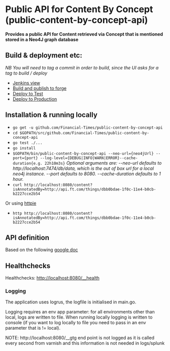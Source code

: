 # Public API for Content By Concept (public-content-by-concept-api)
__Provides a public API for Content retrieved via Concept that is mentioned stored in a Neo4J graph database__

## Build & deployment etc:
_NB You will need to tag a commit in order to build, since the UI asks for a tag to build / deploy_
* [Jenkins view](http://ftjen10085-lvpr-uk-p:8181/view/JOBS-public-content-by-concept-api/)
* [Build and publish to forge](http://ftjen10085-lvpr-uk-p:8181/job/public-content-by-concept-api-build)
* [Deploy to Test](http://ftjen10085-lvpr-uk-p:8181/view/JOBS-public-content-by-concept-api/job/public-content-by-concept-api-deploy-test/)
* [Deploy to Production](http://ftjen10085-lvpr-uk-p:8181/view/JOBS-public-content-by-concept-api/job/public-content-by-concept-api-deploy-to-prod/)


## Installation & running locally
* `go get -u github.com/Financial-Times/public-content-by-concept-api`
* `cd $GOPATH/src/github.com/Financial-Times/public-content-by-concept-api`
* `go test ./...`
* `go install`
* `$GOPATH/bin/public-content-by-concept-api --neo-url={neo4jUrl} --port={port} --log-level={DEBUG|INFO|WARN|ERROR}--cache-duration{e.g. 22h10m3s}`
_Optional arguments are:
--neo-url defaults to http://localhost:7474/db/data, which is the out of box url for a local neo4j instance.
--port defaults to 8080.
--cache-duration defaults to 1 hour._
* `curl http://localhost:8080/content?isAnnotatedBy=http://api.ft.com/things/dbb0bdae-1f0c-11e4-b0cb-b2227cce2b54 `

Or using [httpie](https://github.com/jkbrzt/httpie)
* `http http://localhost:8080/content?isAnnotatedBy=http://api.ft.com/things/dbb0bdae-1f0c-11e4-b0cb-b2227cce2b54`

## API definition
Based on the following [google doc](https://docs.google.com/a/ft.com/document/d/1YjqNYEXkc0Ip-6bGttwnPcAh2XKG6tgzmojTdq8gM2s)

## Healthchecks
Healthchecks: [http://localhost:8080/__health](http://localhost:8080/__health)

### Logging
The application uses logrus, the logfile is initialised in main.go.

Logging requires an env app parameter: for all environments other than local, logs are written to file. When running locally logging
is written to console (if you want to log locally to file you need to pass in an env parameter that is != local).

NOTE: http://localhost:8080/__gtg end point is not logged as it is called every second from varnish and this information is not needed in logs/splunk
